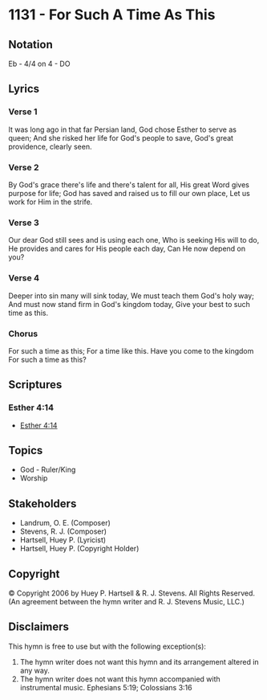 # 1131 - For Such A Time As This

## Notation

Eb - 4/4 on 4 - DO

## Lyrics

### Verse 1

It was long ago in that far Persian land, God chose Esther to serve as queen; And she risked her life for God's people to save, God's great providence, clearly seen.

### Verse 2

By God's grace there's life and there's talent for all, His great Word gives purpose for life; God has saved and raised us to fill our own place, Let us work for Him in the strife.

### Verse 3

Our dear God still sees and is using each one, Who is seeking His will to do, He provides and cares for His people each day, Can He now depend on you?

### Verse 4

Deeper into sin many will sink today, We must teach them God's holy way; And must now stand firm in God's kingdom today, Give your best to such time as this.

### Chorus

For such a time as this; For a time like this. Have you come to the kingdom For such a time as this?


## Scriptures

### Esther 4:14

- [Esther 4:14](https://www.biblegateway.com/passage/?search=Esther%204%3A14)


## Topics

- God - Ruler/King
- Worship

## Stakeholders

- Landrum, O. E. (Composer)
- Stevens, R. J. (Composer)
- Hartsell, Huey P. (Lyricist)
- Hartsell, Huey P. (Copyright Holder)

## Copyright

© Copyright 2006 by Huey P. Hartsell & R. J. Stevens. All Rights Reserved.
(An agreement between the hymn writer and R. J. Stevens Music, LLC.)

## Disclaimers

This hymn is free to use but with the following exception(s):
1. The hymn writer does not want this hymn and its arrangement altered in any way.
2. The hymn writer does not want this hymn accompanied with instrumental music.
Ephesians 5:19; Colossians 3:16

